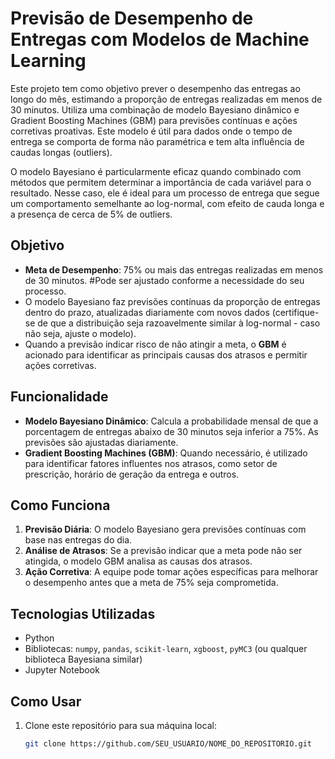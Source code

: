 # Previsão de Desempenho de Entregas com Modelos de Machine Learning

Este projeto tem como objetivo prever o desempenho das entregas ao longo do mês, estimando a proporção de entregas realizadas em menos de 30 minutos. Utiliza uma combinação de modelo Bayesiano dinâmico e Gradient Boosting Machines (GBM) para previsões contínuas e ações corretivas proativas. Este modelo é útil para dados onde o tempo de entrega se comporta de forma não paramétrica e tem alta influência de caudas longas (outliers).

O modelo Bayesiano é particularmente eficaz quando combinado com métodos que permitem determinar a importância de cada variável para o resultado. Nesse caso, ele é ideal para um processo de entrega que segue um comportamento semelhante ao log-normal, com efeito de cauda longa e a presença de cerca de 5% de outliers.

## Objetivo
- **Meta de Desempenho**: 75% ou mais das entregas realizadas em menos de 30 minutos. #Pode ser ajustado conforme a necessidade do seu processo. 
- O modelo Bayesiano faz previsões contínuas da proporção de entregas dentro do prazo, atualizadas diariamente com novos dados (certifique-se de que a distribuição seja razoavelmente similar à log-normal - caso não seja, ajuste o modelo). 
- Quando a previsão indicar risco de não atingir a meta, o **GBM** é acionado para identificar as principais causas dos atrasos e permitir ações corretivas.

## Funcionalidade
- **Modelo Bayesiano Dinâmico**: Calcula a probabilidade mensal de que a porcentagem de entregas abaixo de 30 minutos seja inferior a 75%. As previsões são ajustadas diariamente.
- **Gradient Boosting Machines (GBM)**: Quando necessário, é utilizado para identificar fatores influentes nos atrasos, como setor de prescrição, horário de geração da entrega e outros.

## Como Funciona
1. **Previsão Diária**: O modelo Bayesiano gera previsões contínuas com base nas entregas do dia.
2. **Análise de Atrasos**: Se a previsão indicar que a meta pode não ser atingida, o modelo GBM analisa as causas dos atrasos.
3. **Ação Corretiva**: A equipe pode tomar ações específicas para melhorar o desempenho antes que a meta de 75% seja comprometida.

## Tecnologias Utilizadas
- Python
- Bibliotecas: `numpy`, `pandas`, `scikit-learn`, `xgboost`, `pyMC3` (ou qualquer biblioteca Bayesiana similar)
- Jupyter Notebook

## Como Usar
1. Clone este repositório para sua máquina local:
   ```bash
   git clone https://github.com/SEU_USUARIO/NOME_DO_REPOSITORIO.git
